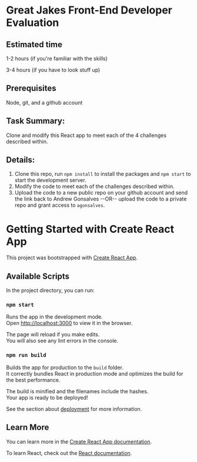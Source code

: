 # Great Jakes Front-End Developer Evaluation

## Estimated time
1-2 hours (if you're familiar with the skills)

3-4 hours (if you have to look stuff up)

## Prerequisites

Node, git, and a github account

## Task Summary:
Clone and modify this React app to meet each of the 4 challenges described within.

## Details:

1. Clone this repo, run `npm install` to install the packages and `npm start` to start the development server.
2. Modify the code to meet each of the challenges described within.
3. Upload the code to a new public repo on your github account and send the link back to Andrew Gonsalves --OR-- upload the code to a private repo and grant access to `agonsalves`.

# Getting Started with Create React App

This project was bootstrapped with [Create React App](https://github.com/facebook/create-react-app).

## Available Scripts

In the project directory, you can run:

### `npm start`

Runs the app in the development mode.\
Open [http://localhost:3000](http://localhost:3000) to view it in the browser.

The page will reload if you make edits.\
You will also see any lint errors in the console.

### `npm run build`

Builds the app for production to the `build` folder.\
It correctly bundles React in production mode and optimizes the build for the best performance.

The build is minified and the filenames include the hashes.\
Your app is ready to be deployed!

See the section about [deployment](https://facebook.github.io/create-react-app/docs/deployment) for more information.

## Learn More

You can learn more in the [Create React App documentation](https://facebook.github.io/create-react-app/docs/getting-started).

To learn React, check out the [React documentation](https://reactjs.org/).
